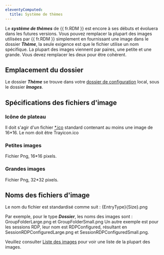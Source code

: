 ```yaml
---
eleventyComputed:
  title: Système de thèmes
---
```

Le ***système de thèmes*** de {{ fr.RDM }} est encore à ses débuts et évoluera dans les futures versions. Vous pouvez remplacer la plupart des images utilisées par {{ fr.RDM }} simplement en fournissant une image dans le dossier ***Thème***, la seule exigence est que le fichier utilise un nom spécifique. La plupart des images viennent par paires, une petite et une grande. Vous devez remplacer les deux pour être cohérent.

## Emplacement du dossier

Le dossier ***Thème*** se trouve dans votre [dossier de configuration](/rdm/windows/installation/client/configuration-file-location/) local, sous le dossier ***Images***.

## Spécifications des fichiers d'image

### Icône de plateau

Il doit s'agir d'un fichier [*.ico](http://en.wikipedia.org/wiki/ICO_%28file_format%29) standard contenant au moins une image de 16*16. Le nom doit être Trayicon.ico

### Petites images

Fichier Png, 16*16 pixels.

### Grandes images

Fichier Png, 32*32 pixels.

## Noms des fichiers d'image

Le nom du fichier est standardisé comme suit : {EntryType}{Size}.png

Par exemple, pour le type ***Dossier***, les noms des images sont : GroupFolderLarge.png et GroupFolderSmall.png Un autre exemple est pour les sessions RDP, leur nom est RDPConfigured, résultant en SessionRDPConfiguredLarge.png et SessionRDPConfiguredSmall.png.

Veuillez consulter [Liste des images](/rdm/mac/kb/rdm-windows/how-to-articles/theme-system/image-list/) pour voir une liste de la plupart des images.
